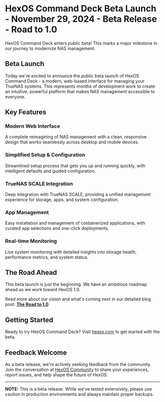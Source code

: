 # HexOS Command Deck Beta Launch - November 29, 2024 - Beta Release - Road to 1.0

HexOS Command Deck enters public beta! This marks a major milestone in our journey to modernize NAS management.

## Beta Launch

Today we're excited to announce the public beta launch of HexOS Command Deck - a modern, web-based interface for managing your TrueNAS systems. This represents months of development work to create an intuitive, powerful platform that makes NAS management accessible to everyone.

## Key Features

### Modern Web Interface
A complete reimagining of NAS management with a clean, responsive design that works seamlessly across desktop and mobile devices.

### Simplified Setup & Configuration
Streamlined setup process that gets you up and running quickly, with intelligent defaults and guided configuration.

### TrueNAS SCALE Integration
Deep integration with TrueNAS SCALE, providing a unified management experience for storage, apps, and system configuration.

### App Management
Easy installation and management of containerized applications, with curated app selections and one-click deployments.

### Real-time Monitoring
Live system monitoring with detailed insights into storage health, performance metrics, and system status.

## The Road Ahead

This beta launch is just the beginning. We have an ambitious roadmap ahead as we work toward HexOS 1.0.

Read more about our vision and what's coming next in our detailed blog post: **[The Road to 1.0](https://hexos.com/blog/the-road-to-10)**

## Getting Started

Ready to try HexOS Command Deck? Visit [hexos.com](https://hexos.com) to get started with the beta.

## Feedback Welcome

As a beta release, we're actively seeking feedback from the community. Join the conversation at [HexOS Community](https://hub.hexos.com/) to share your experiences, report issues, and help shape the future of HexOS.

---

**NOTE:** This is a beta release. While we've tested extensively, please use caution in production environments and always maintain proper backups.